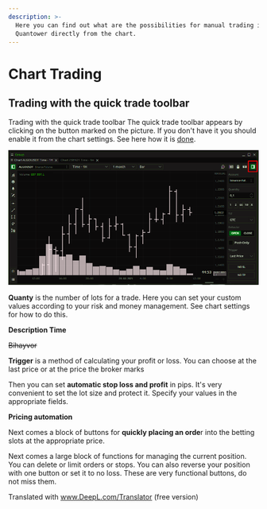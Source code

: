 ```yaml
---
description: >-
  Here you can find out what are the possibilities for manual trading in
  Quantower directly from the chart.
---
```


# Chart Trading

## Trading with the quick trade toolbar

Trading with the quick trade toolbar The quick trade toolbar appears by clicking on the button marked on the picture. If you don't have it you should enable it from the chart settings. See here how it is [done](chart-settings.md).

![](../../.gitbook/assets/image%20%28155%29.png)

**Quanty** is the number of lots for a trade. Here you can set your custom values according to your risk and money management. See chart settings for how to do this.

**Description Time**

~~Bihayvor~~

**Trigger** is a method of calculating your profit or loss. You can choose at the last price or at the price the broker marks

Then you can set **automatic stop loss and profit** in pips. It's very convenient to set the lot size and protect it. Specify your values in the appropriate fields.

**Pricing automation**

Next comes a block of buttons for **quickly placing an orde**r into the betting slots at the appropriate price.

Next comes a large block of functions for managing the current position. You can delete or limit orders or stops. You can also reverse your position with one button or set it to no loss. These are very functional buttons, do not miss them.

Translated with www.DeepL.com/Translator \(free version\)

